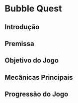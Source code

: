 # Bubble Quest

## Introdução

## Premissa


## Objetivo do Jogo


## Mecânicas Principais


## Progressão do Jogo
